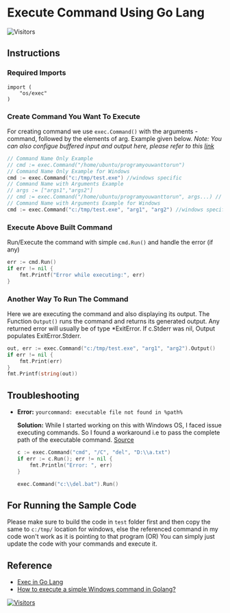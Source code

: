 # Execute Command Using Go Lang

![Visitors](https://api.visitorbadge.io/api/visitors?path=aasisodiya.go.golang-execute-commands&labelColor=%23ffa500&countColor=%23263759&labelStyle=upper)

## Instructions

### Required Imports

```golang
import (
    "os/exec"
)
```

### Create Command You Want To Execute

For creating command we use `exec.Command()` with the arguments - command, followed by the elements of arg. Example given below. _Note: You can also configue buffered input and output here, please refer to this [link](https://golang.org/pkg/os/exec/)_

```go
// Command Name Only Example
// cmd := exec.Command("/home/ubuntu/programyouwanttorun")
// Command Name Only Example for Windows
cmd := exec.Command("c:/tmp/test.exe") //windows specific
// Command Name with Arguments Example
// args := ["args1","args2"]
// cmd := exec.Command("/home/ubuntu/programyouwanttorun", args...) // if arguments are needed
// Command Name with Arguments Example for Windows
cmd := exec.Command("c:/tmp/test.exe", "arg1", "arg2") //windows specific but with arguments
```

### Execute Above Built Command

Run/Execute the command with simple `cmd.Run()` and handle the error (if any)

```go
err := cmd.Run()
if err != nil {
    fmt.Printf("Error while executing:", err)
}
```

### Another Way To Run The Command

Here we are executing the command and also displaying its output. The Function `Output()` runs the command and returns its generated output. Any returned error will usually be of type \*ExitError. If c.Stderr was nil, Output populates ExitError.Stderr.

```go
out, err := exec.Command("c:/tmp/test.exe", "arg1", "arg2").Output()
if err != nil {
    fmt.Print(err)
}
fmt.Printf(string(out))
```

## Troubleshooting

- **Error:** `yourcommand: executable file not found in %path%`

  **Solution:** While I started working on this with Windows OS, I faced issue executing commands. So I found a workaround i.e to pass the complete path of the executable command. [Source](https://stackoverflow.com/questions/13008255/how-to-execute-a-simple-windows-command-in-golang)

  ```go
  c := exec.Command("cmd", "/C", "del", "D:\\a.txt")
  if err := c.Run(); err != nil {
      fmt.Println("Error: ", err)
  }
  ```

  ```go
  exec.Command("c:\\del.bat").Run()
  ```

## For Running the Sample Code

Please make sure to build the code in `test` folder first and then copy the same to `c:/tmp/` location for windows, else the referenced command in my code won't work as it is pointing to that program (OR) You can simply just update the code with your commands and execute it.

## Reference

- [Exec in Go Lang](https://golang.org/pkg/os/exec/)
- [How to execute a simple Windows command in Golang?](https://stackoverflow.com/questions/13008255/how-to-execute-a-simple-windows-command-in-golang)

[![Visitors](https://api.visitorbadge.io/api/visitors?path=aasisodiya.go&label=aasisodiya/go&labelColor=%23ffa500&countColor=%23263759&labelStyle=upper)](https://visitorbadge.io/status?path=aasisodiya.go)

